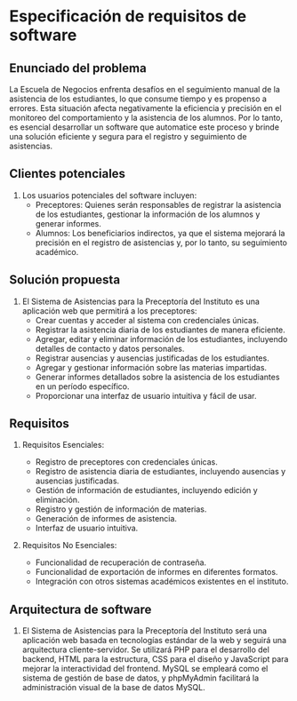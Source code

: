 # Especificación de requisitos de software

## Enunciado del problema

La Escuela de Negocios enfrenta desafíos en el seguimiento manual de la asistencia de los estudiantes, lo que consume tiempo y es propenso a errores. Esta situación afecta negativamente la eficiencia y precisión en el monitoreo del comportamiento y la asistencia de los alumnos. Por lo tanto, es esencial desarrollar un software que automatice este proceso y brinde una solución eficiente y segura para el registro y seguimiento de asistencias.


## Clientes potenciales
 
1. Los usuarios potenciales del software incluyen:
    - Preceptores: Quienes serán responsables de registrar la asistencia de los estudiantes, gestionar la información de los alumnos y generar informes.
    - Alumnos: Los beneficiarios indirectos, ya que el sistema mejorará la precisión en el registro de asistencias y, por lo tanto, su seguimiento académico.


## Solución propuesta 

1. El Sistema de Asistencias para la Preceptoría del Instituto es una aplicación web que permitirá a los preceptores:
    - Crear cuentas y acceder al sistema con credenciales únicas.
    - Registrar la asistencia diaria de los estudiantes de manera eficiente.
    - Agregar, editar y eliminar información de los estudiantes, incluyendo detalles de contacto y datos personales.
    - Registrar ausencias y ausencias justificadas de los estudiantes.
    - Agregar y gestionar información sobre las materias impartidas.
    - Generar informes detallados sobre la asistencia de los estudiantes en un período específico.
    - Proporcionar una interfaz de usuario intuitiva y fácil de usar.


## Requisitos

1. Requisitos Esenciales:
    - Registro de preceptores con credenciales únicas.
    - Registro de asistencia diaria de estudiantes, incluyendo ausencias y ausencias justificadas.
    - Gestión de información de estudiantes, incluyendo edición y eliminación.
    - Registro y gestión de información de materias.
    - Generación de informes de asistencia.
    - Interfaz de usuario intuitiva.

2. Requisitos No Esenciales:
    - Funcionalidad de recuperación de contraseña.
    - Funcionalidad de exportación de informes en diferentes formatos.
    - Integración con otros sistemas académicos existentes en el instituto.

 
## Arquitectura de software

1. El Sistema de Asistencias para la Preceptoría del Instituto será una aplicación web basada en tecnologías estándar de la web y seguirá una arquitectura cliente-servidor. Se utilizará PHP para el desarrollo del backend, HTML para la estructura, CSS para el diseño y JavaScript para mejorar la interactividad del frontend. MySQL se empleará como el sistema de gestión de base de datos, y phpMyAdmin facilitará la administración visual de la base de datos MySQL.
